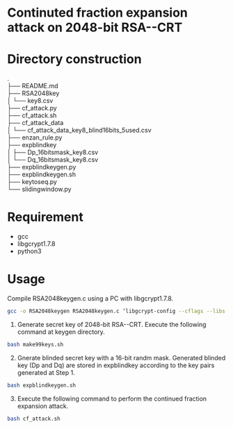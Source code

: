# Continuted fraction expansion attack on 2048-bit RSA--CRT
 
# Directory construction
.  
├── README.md  
├── RSA2048key  
│   └── key8.csv  
├── cf_attack.py  
├── cf_attack.sh  
├── cf_attack_data  
│   └── cf_attack_data_key8_blind16bits_5used.csv  
├── enzan_rule.py  
├── expblindkey  
│   ├── Dp_16bitsmask_key8.csv  
│   └── Dq_16bitsmask_key8.csv  
├── expblindkeygen.py  
├── expblindkeygen.sh  
├── keytoseq.py  
└── slidingwindow.py  
  
# Requirement
  
* gcc
* libgcrypt1.7.8
* python3
 
# Usage

Compile RSA2048keygen.c using a PC with libgcrypt1.7.8.
```bash
gcc -o RSA2048keygen RSA2048keygen.c ‘libgcrypt-config --cflags --libs‘
```
1. Generate secret key of 2048-bit RSA--CRT.
Execute the following command at keygen directory.
```bash
bash make99keys.sh
```
2. Gnerate blinded secret key with a 16-bit randm mask.
Generated blinded key (Dp and Dq) are stored in expblindkey according to the key pairs generated at Step 1.
```bash
bash expblindkeygen.sh
```
3. Execute the following command to perform the continued fraction expansion attack.
```bash
bash cf_attack.sh
```
